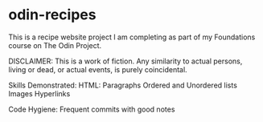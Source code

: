 # odin-recipes
This is a recipe website project I am completing as part of my Foundations course on The Odin Project. 

DISCLAIMER:
This is a work of fiction. Any similarity to actual persons, living or dead, or actual events, is purely coincidental.

Skills Demonstrated:
HTML:
Paragraphs
Ordered and Unordered lists
Images
Hyperlinks

Code Hygiene:
Frequent commits with good notes